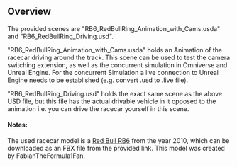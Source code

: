 <h2>Overview</h2>
The provided scenes are "RB6_RedBullRing_Animation_with_Cams.usda" and "RB6_RedBullRing_Driving.usd".


"RB6_RedBullRing_Animation_with_Cams.usda" holds an Animation of the racecar driving around the track. This scene can be used to test the camera switching extension, as well as the concurrent simulation in Omniverse and Unreal Engine. For the concurrent Simulation a live connection to Unreal Engine needs to be established (e.g. convert .usd to .live file).


"RB6_RedBullRing_Driving.usd" holds the exact same scene as the above USD file, but this file has the actual drivable vehicle in it opposed to the animation i.e. you can drive the racecar yourself in this scene.



<h4>Notes:</h4>
The used racecar model is a <a href="https://sketchfab.com/3d-models/redbull-rb6-a177b4ccee52433da7f608aeef686c48">Red Bull RB6</a> from the year 2010, which can be downloaded as an FBX file from the provided link. This model was created by FabianTheFormula1Fan.
